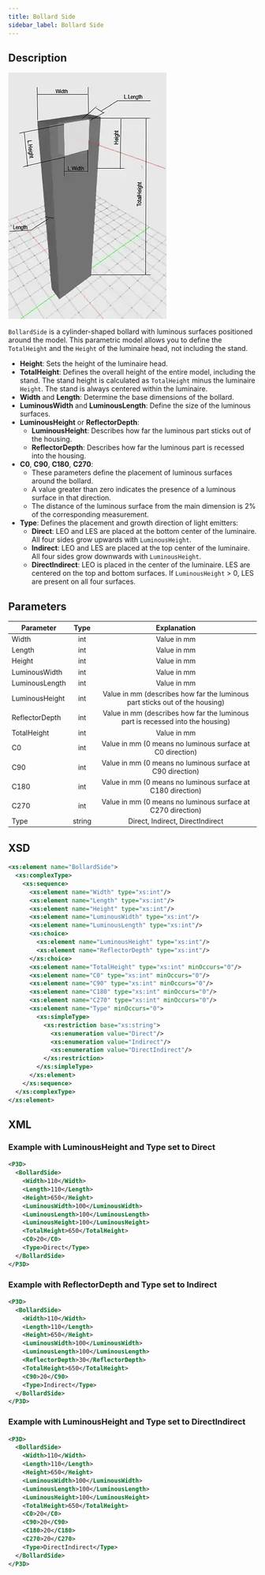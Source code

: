 ```yaml
---
title: Bollard Side
sidebar_label: Bollard Side
---
```


## Description

![Bollard Side](/img/docs/geometry/parametric/bollard-side.webp)

`BollardSide` is a cylinder-shaped bollard with luminous surfaces positioned around the model. This parametric model allows you to define the `TotalHeight` and the `Height` of the luminaire head, not including the stand.

- **Height**: Sets the height of the luminaire head.
- **TotalHeight**: Defines the overall height of the entire model, including the stand. The stand height is calculated as `TotalHeight` minus the luminaire `Height`. The stand is always centered within the luminaire.
- **Width** and **Length**: Determine the base dimensions of the bollard.
- **LuminousWidth** and **LuminousLength**: Define the size of the luminous surfaces.
- **LuminousHeight** or **ReflectorDepth**:
  - **LuminousHeight**: Describes how far the luminous part sticks out of the housing.
  - **ReflectorDepth**: Describes how far the luminous part is recessed into the housing.
- **C0**, **C90**, **C180**, **C270**:
  - These parameters define the placement of luminous surfaces around the bollard.
  - A value greater than zero indicates the presence of a luminous surface in that direction.
  - The distance of the luminous surface from the main dimension is 2% of the corresponding measurement.
- **Type**: Defines the placement and growth direction of light emitters:
  - **Direct**: LEO and LES are placed at the bottom center of the luminaire. All four sides grow upwards with `LuminousHeight`.
  - **Indirect**: LEO and LES are placed at the top center of the luminaire. All four sides grow downwards with `LuminousHeight`.
  - **DirectIndirect**: LEO is placed in the center of the luminaire. LES are centered on the top and bottom surfaces. If `LuminousHeight` > 0, LES are present on all four surfaces.

## Parameters

| Parameter        | Type    | Explanation                                                                                      |
| ---------------- | :-----: | :------------------------------------------------------------------------------------------------: |
| Width            | int     | Value in mm                                                                                      |
| Length           | int     | Value in mm                                                                                      |
| Height           | int     | Value in mm                                                                                      |
| LuminousWidth    | int     | Value in mm                                                                                      |
| LuminousLength   | int     | Value in mm                                                                                      |
| LuminousHeight   | int     | Value in mm (describes how far the luminous part sticks out of the housing)                       |
| ReflectorDepth   | int     | Value in mm (describes how far the luminous part is recessed into the housing)                     |
| TotalHeight      | int     | Value in mm                                                                                      |
| C0               | int     | Value in mm (0 means no luminous surface at C0 direction)                                         |
| C90              | int     | Value in mm (0 means no luminous surface at C90 direction)                                        |
| C180             | int     | Value in mm (0 means no luminous surface at C180 direction)                                       |
| C270             | int     | Value in mm (0 means no luminous surface at C270 direction)                                       |
| Type             | string  | Direct, Indirect, DirectIndirect                                                                  |

## XSD

```xml
<xs:element name="BollardSide">
  <xs:complexType>
    <xs:sequence>
      <xs:element name="Width" type="xs:int"/>
      <xs:element name="Length" type="xs:int"/>
      <xs:element name="Height" type="xs:int"/>
      <xs:element name="LuminousWidth" type="xs:int"/>
      <xs:element name="LuminousLength" type="xs:int"/>
      <xs:choice>
        <xs:element name="LuminousHeight" type="xs:int"/>
        <xs:element name="ReflectorDepth" type="xs:int"/>
      </xs:choice>
      <xs:element name="TotalHeight" type="xs:int" minOccurs="0"/>
      <xs:element name="C0" type="xs:int" minOccurs="0"/>
      <xs:element name="C90" type="xs:int" minOccurs="0"/>
      <xs:element name="C180" type="xs:int" minOccurs="0"/>
      <xs:element name="C270" type="xs:int" minOccurs="0"/>
      <xs:element name="Type" minOccurs="0">
        <xs:simpleType>
          <xs:restriction base="xs:string">
            <xs:enumeration value="Direct"/>
            <xs:enumeration value="Indirect"/>
            <xs:enumeration value="DirectIndirect"/>
          </xs:restriction>
        </xs:simpleType>
      </xs:element>
    </xs:sequence>
  </xs:complexType>
</xs:element>
```

## XML
### Example with LuminousHeight and Type set to Direct

```xml
<P3D>
  <BollardSide>
    <Width>110</Width>
    <Length>110</Length>
    <Height>650</Height>
    <LuminousWidth>100</LuminousWidth>
    <LuminousLength>100</LuminousLength>
    <LuminousHeight>100</LuminousHeight>
    <TotalHeight>650</TotalHeight>
    <C0>20</C0>
    <Type>Direct</Type>
  </BollardSide>
</P3D>
```

### Example with ReflectorDepth and Type set to Indirect

```xml
<P3D>
  <BollardSide>
    <Width>110</Width>
    <Length>110</Length>
    <Height>650</Height>
    <LuminousWidth>100</LuminousWidth>
    <LuminousLength>100</LuminousLength>
    <ReflectorDepth>30</ReflectorDepth>
    <TotalHeight>650</TotalHeight>
    <C90>20</C90>
    <Type>Indirect</Type>
  </BollardSide>
</P3D>
```

### Example with LuminousHeight and Type set to DirectIndirect

```xml
<P3D>
  <BollardSide>
    <Width>110</Width>
    <Length>110</Length>
    <Height>650</Height>
    <LuminousWidth>100</LuminousWidth>
    <LuminousLength>100</LuminousLength>
    <LuminousHeight>100</LuminousHeight>
    <TotalHeight>650</TotalHeight>
    <C0>20</C0>
    <C90>20</C90>
    <C180>20</C180>
    <C270>20</C270>
    <Type>DirectIndirect</Type>
  </BollardSide>
</P3D>
```